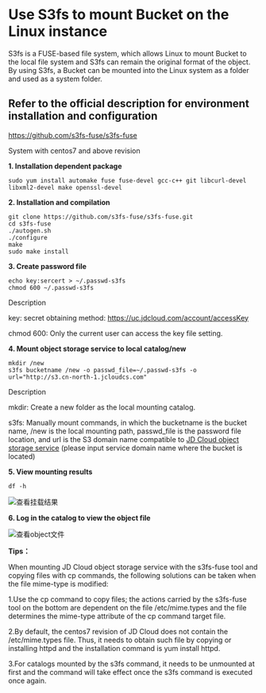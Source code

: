 # Use S3fs to mount Bucket on the Linux instance

S3fs is a FUSE-based file system, which allows Linux to mount Bucket to the local file system and S3fs can remain the original format of the object. By using S3fs, a Bucket can be mounted into the Linux system as a folder and used as a system folder.

## Refer to the official description for environment installation and configuration

https://github.com/s3fs-fuse/s3fs-fuse

System with centos7 and above revision

**1. Installation dependent package**
```
sudo yum install automake fuse fuse-devel gcc-c++ git libcurl-devel libxml2-devel make openssl-devel
```
**2. Installation and compilation**
```
git clone https://github.com/s3fs-fuse/s3fs-fuse.git
cd s3fs-fuse
./autogen.sh
./configure
make
sudo make install
```
**3. Create password file**
```
echo key:sercert > ~/.passwd-s3fs
chmod 600 ~/.passwd-s3fs
```
Description

key: secret obtaining method: https://uc.jdcloud.com/account/accessKey

chmod 600: Only the current user can access the key file setting.

**4. Mount object storage service to local catalog/new**
```
mkdir /new
s3fs bucketname /new -o passwd_file=~/.passwd-s3fs -o url="http://s3.cn-north-1.jcloudcs.com"
```
Description

mkdir: Create a new folder as the local mounting catalog.

s3fs: Manually mount commands, in which the bucketname is the bucket name, /new is the local mounting path, passwd_file is the password file location, and url is the S3 domain name compatible to [JD Cloud object storage service](../API-Reference-S3-Compatible/Regions-And-Endpoints.md) (please input service domain name where the bucket is located)

**5. View mounting results**
```
df -h
```

![查看挂载结果](https://github.com/jdcloudcom/cn/blob/edit/image/Object-Storage-Service/OSS-072.png)

**6. Log in the catalog to view the object file**

![查看object文件](https://github.com/jdcloudcom/cn/blob/edit/image/Object-Storage-Service/OSS-073.png)

**Tips：**

When mounting JD Cloud object storage service with the s3fs-fuse tool and copying files with cp commands, the following solutions can be taken when the file mime-type is modified:

1.Use the cp command to copy files; the actions carried by the s3fs-fuse tool on the bottom are dependent on the file /etc/mime.types and the file determines the mime-type attribute of the cp command target file.

2.By default, the centos7 revision of JD Cloud does not contain the /etc/mime.types file. Thus, it needs to obtain such file by copying or installing httpd and the installation command is yum install httpd.

3.For catalogs mounted by the s3fs command, it needs to be unmounted at first and the command will take effect once the s3fs command is executed once again.

